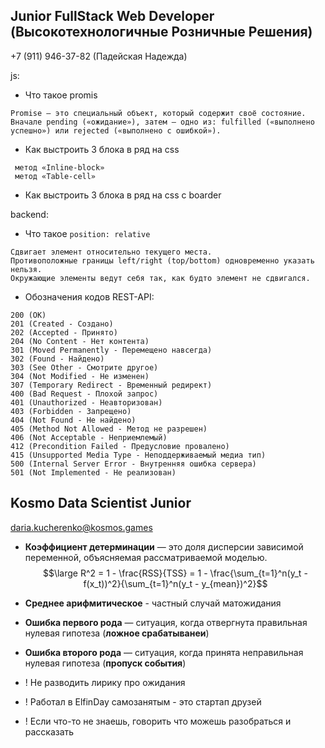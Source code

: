 ## Junior FullStack Web Developer (Высокотехнологичные Розничные Решения)
+7 (911) 946-37-82 (Падейская Надежда)

js:
* Что такое promis
```
Promise – это специальный объект, который содержит своё состояние. Вначале pending («ожидание»), затем – одно из: fulfilled («выполнено успешно») или rejected («выполнено с ошибкой»).
```

* Как выстроить 3 блока в ряд на css
```метод «Float»
 метод «Inline-block»
 метод «Table-cell»
```

* Как выстроить 3 блока в ряд на css c boarder


backend:
* Что такое `position: relative`
```relative
Сдвигает элемент относительно текущего места.
Противоположные границы left/right (top/bottom) одновременно указать нельзя.
Окружающие элементы ведут себя так, как будто элемент не сдвигался.
```

* Обозначения кодов REST-API:
```
200 (OK)
201 (Created - Создано)
202 (Accepted - Принято)
204 (No Content - Нет контента)
301 (Moved Permanently - Перемещено навсегда)
302 (Found - Найдено)
303 (See Other - Смотрите другое)
304 (Not Modified - Не изменен)
307 (Temporary Redirect - Временный редирект)
400 (Bad Request - Плохой запрос)
401 (Unauthorized - Неавторизован)
403 (Forbidden - Запрещено)
404 (Not Found - Не найдено)
405 (Method Not Allowed - Метод не разрешен)
406 (Not Acceptable - Неприемлемый)
412 (Precondition Failed - Предусловие провалено)
415 (Unsupported Media Type - Неподдерживаемый медиа тип)
500 (Internal Server Error - Внутренняя ошибка сервера)
501 (Not Implemented - Не реализован)
```

## Kosmo Data Scientist Junior
daria.kucherenko@kosmos.games

* __Коэффициент детерминации__  — это доля дисперсии зависимой переменной, объясняемая рассматриваемой моделью.
$$\large R^2 = 1 - \frac{RSS}{TSS} =  1 - \frac{\sum_{t=1}^n(y_t - f(x_t))^2}{\sum_{t=1}^n(y_t - y_{mean})^2}$$

* __Среднее арифмитическое__ - частный случай матожидания

* __Ошибка первого рода__ — ситуация, когда отвергнута правильная нулевая гипотеза (__ложное срабатыванеи__)

* __Ошибка второго рода__ — ситуация, когда принята неправильная нулевая гипотеза (__пропуск события__)

* ! Не разводить лирику про ожидания

* ! Работал в ElfinDay самозанятым - это  стартап друзей

* ! Если что-то не знаешь, говорить что можешь разобраться и рассказать